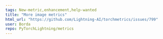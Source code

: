 ```yaml
---
tags: New-metric,enhancement,help-wanted
title: "More image metrics"
html_url: "https://github.com/Lightning-AI/torchmetrics/issues/799"
user: Borda
repo: PyTorchLightning/metrics
---
```



